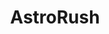 ---
title: AstroRush
developer: Inertia Software
image: AstroRush.jpg
link: "https://play.google.com/store/apps/details?id=com.inertiasoftware.astrorush&hl=en_GB"
ios: "https://play.google.com/store/apps/details?id=com.inertiasoftware.astrorush&hl=en_GB"
amazon: http://www.amazon.com/Inertiasoft-ltd-AstroRush/dp/B00IDCG36C
---